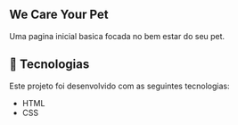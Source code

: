 ## We Care Your Pet


Uma pagina inicial basica focada no bem estar do seu pet.

## 🚀 Tecnologias

Este projeto foi desenvolvido com as seguintes tecnologias:

- HTML
- CSS